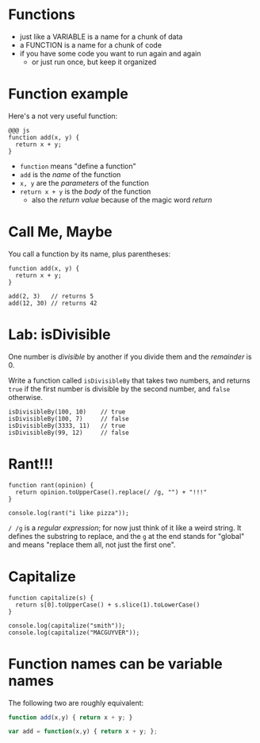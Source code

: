 # Functions

* just like a VARIABLE is a name for a chunk of data
* a FUNCTION is a name for a chunk of code
* if you have some code you want to run again and again
  * or just run once, but keep it organized

# Function example

Here's a not very useful function:

    @@@ js
    function add(x, y) {
      return x + y;
    }

* `function` means "define a function"
* `add` is the *name* of the function
* `x, y` are the *parameters* of the function
* `return x + y` is the *body* of the function
  * also the *return value* because of the magic word *return*

# Call Me, Maybe

You call a function by its name, plus parentheses:

    function add(x, y) {
      return x + y;
    }

    add(2, 3)   // returns 5
    add(12, 30) // returns 42
    
# Lab: isDivisible

One number is *divisible* by another if you divide them and the *remainder* is 0.

Write a function called `isDivisibleBy` that takes two numbers, and returns `true` if the first number is divisible by the second number, and `false` otherwise.

    isDivisibleBy(100, 10)    // true
    isDivisibleBy(100, 7)     // false
    isDivisibleBy(3333, 11)   // true
    isDivisibleBy(99, 12)     // false
    
# Rant!!!

    function rant(opinion) {
      return opinion.toUpperCase().replace(/ /g, "") + "!!!"
    }

    console.log(rant("i like pizza"));

`/ /g` is a *regular expression*; for now just think of it like a weird string. It defines the substring to replace, and the `g` at the end stands for "global" and means "replace them all, not just the first one".

# Capitalize

    function capitalize(s) {
      return s[0].toUpperCase() + s.slice(1).toLowerCase()
    }

    console.log(capitalize("smith"));
    console.log(capitalize("MACGUYVER"));


<!-- TODO: move this to either arrays or closures lesson, or a separate map-reduce lesson
# Titleize

    function capitalize(s) {
      return s[0].toUpperCase() + s.slice(1).toLowerCase()
    }

    function titlecase(s) {
      return s.split(' ').map((word) => capitalize(word)).join(' ');
    }

    console.log(titlecase("the rain in spain falls MAINLY on the PLAIN"));

-->

# Function names can be variable names

The following two are roughly equivalent:

```js
function add(x,y) { return x + y; }

var add = function(x,y) { return x + y; };
```
